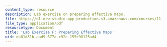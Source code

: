 ```yaml
---
content_type: resource
description: Lab exercise on preparing effective maps.
file: https://ol-ocw-studio-app-production.s3.amazonaws.com/courses/11-208-introduction-to-computers-in-public-management-ii-january-iap-2002/da81d31baad9677ac92e155c98125ad4_11208labF.pdf
file_type: application/pdf
resourcetype: Document
title: 'Lab Exercise F: Preparing Effective Maps'
uid: da81d31b-aad9-677a-c92e-155c98125ad4
---
```

